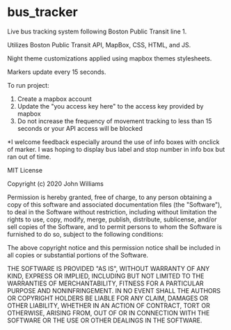 # bus_tracker
Live bus tracking system following Boston Public Transit line 1. 

Utilizes Boston Public Transit API, MapBox, CSS, HTML, and JS. 

Night theme customizations applied using mapbox themes stylesheets.

Markers update every 15 seconds. 

To run project:
1. Create a mapbox account
2. Update the "you access key here" to the access key provided by mapbox
3. Do not increase the frequency of movement tracking to less than 15 seconds or your API access will be blocked

*I welcome feedback especially around the use of info boxes with onclick of marker. I was hoping to display bus label and stop number in info box but ran out of time. 

MIT License

Copyright (c) 2020 John Williams

Permission is hereby granted, free of charge, to any person obtaining a copy of this software and associated documentation files (the "Software"), to deal in the Software without restriction, including without limitation the rights to use, copy, modify, merge, publish, distribute, sublicense, and/or sell copies of the Software, and to permit persons to whom the Software is furnished to do so, subject to the following conditions:

The above copyright notice and this permission notice shall be included in all copies or substantial portions of the Software.

THE SOFTWARE IS PROVIDED "AS IS", WITHOUT WARRANTY OF ANY KIND, EXPRESS OR IMPLIED, INCLUDING BUT NOT LIMITED TO THE WARRANTIES OF MERCHANTABILITY, FITNESS FOR A PARTICULAR PURPOSE AND NONINFRINGEMENT. IN NO EVENT SHALL THE AUTHORS OR COPYRIGHT HOLDERS BE LIABLE FOR ANY CLAIM, DAMAGES OR OTHER LIABILITY, WHETHER IN AN ACTION OF CONTRACT, TORT OR OTHERWISE, ARISING FROM, OUT OF OR IN CONNECTION WITH THE SOFTWARE OR THE USE OR OTHER DEALINGS IN THE SOFTWARE.
